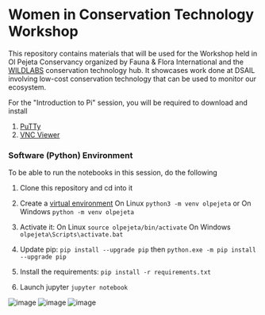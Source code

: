 # Women in Conservation Technology Workshop
This repository contains materials that will be used for the Workshop held in Ol Pejeta Conservancy organized by Fauna & Flora International and the [WILDLABS](https://www.wildlabs.net/) conservation technology hub. It showcases work done at DSAIL involving low-cost conservation technology that can be used to monitor our ecosystem.


For the "Introduction to Pi" session, you will be required to download and install
1. [PuTTy](https://www.putty.org/)
2. [VNC Viewer](https://www.realvnc.com/en/connect/download/viewer/)


### Software (Python) Environment
To be able to run the notebooks in this session, do the following

1. Clone this repository and cd into it

2. Create a [virtual environment](https://docs.python.org/3/tutorial/venv.html) On Linux `python3 -m venv olpejeta` or On Windows `python -m venv olpejeta`

3. Activate it: On Linux `source olpejeta/bin/activate` On Windows `olpejeta\Scripts\activate.bat`

4. Update pip: `pip install --upgrade pip` then `python.exe -m pip install --upgrade pip`

5. Install the requirements: `pip install -r requirements.txt`

6. Launch jupyter `jupyter notebook`

![image](https://user-images.githubusercontent.com/74656615/207335762-cab7d929-351b-4b9a-824c-662983d81b6e.png) ![image](https://user-images.githubusercontent.com/74656615/207335530-8412e1d7-3655-4981-a403-39d5be535e35.png) ![image](https://user-images.githubusercontent.com/74656615/207335391-3471bc97-cc95-4688-8b97-6ceedbc18ff6.png)
